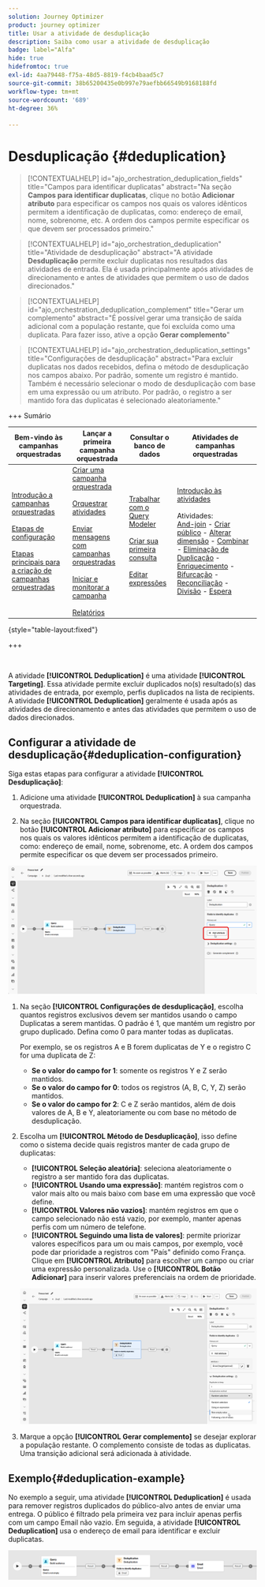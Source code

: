 ```yaml
---
solution: Journey Optimizer
product: journey optimizer
title: Usar a atividade de desduplicação
description: Saiba como usar a atividade de desduplicação
badge: label="Alfa"
hide: true
hidefromtoc: true
exl-id: 4aa79448-f75a-48d5-8819-f4cb4baad5c7
source-git-commit: 38b65200435e0b997e79aefbb66549b9168188fd
workflow-type: tm+mt
source-wordcount: '689'
ht-degree: 36%

---
```


# Desduplicação {#deduplication}

>[!CONTEXTUALHELP]
>id="ajo_orchestration_deduplication_fields"
>title="Campos para identificar duplicatas"
>abstract="Na seção **Campos para identificar duplicatas**, clique no botão **Adicionar atributo** para especificar os campos nos quais os valores idênticos permitem a identificação de duplicatas, como: endereço de email, nome, sobrenome, etc. A ordem dos campos permite especificar os que devem ser processados primeiro."

>[!CONTEXTUALHELP]
>id="ajo_orchestration_deduplication"
>title="Atividade de desduplicação"
>abstract="A atividade **Desduplicação** permite excluir duplicatas nos resultados das atividades de entrada. Ela é usada principalmente após atividades de direcionamento e antes de atividades que permitem o uso de dados direcionados."

>[!CONTEXTUALHELP]
>id="ajo_orchestration_deduplication_complement"
>title="Gerar um complemento"
>abstract="É possível gerar uma transição de saída adicional com a população restante, que foi excluída como uma duplicata. Para fazer isso, ative a opção **Gerar complemento**"

>[!CONTEXTUALHELP]
>id="ajo_orchestration_deduplication_settings"
>title="Configurações de desduplicação"
>abstract="Para excluir duplicatas nos dados recebidos, defina o método de desduplicação nos campos abaixo. Por padrão, somente um registro é mantido. Também é necessário selecionar o modo de desduplicação com base em uma expressão ou um atributo. Por padrão, o registro a ser mantido fora das duplicatas é selecionado aleatoriamente."

+++ Sumário

| Bem-vindo às campanhas orquestradas | Lançar a primeira campanha orquestrada | Consultar o banco de dados | Atividades de campanhas orquestradas |
|---|---|---|---|
| [Introdução a campanhas orquestradas](../gs-orchestrated-campaigns.md)<br/><br/>[Etapas de configuração](../configuration-steps.md)<br/><br/>[Etapas principais para a criação de campanhas orquestradas](../gs-campaign-creation.md) | [Criar uma campanha orquestrada](../create-orchestrated-campaign.md)<br/><br/>[Orquestrar atividades](../orchestrate-activities.md)<br/><br/>[Enviar mensagens com campanhas orquestradas](../send-messages.md)<br/><br/>[Iniciar e monitorar a campanha](../start-monitor-campaigns.md)<br/><br/>[Relatórios](../reporting-campaigns.md) | [Trabalhar com o Query Modeler](../orchestrated-rule-builder.md)<br/><br/>[Criar sua primeira consulta](../build-query.md)<br/><br/>[Editar expressões](../edit-expressions.md) | [Introdução às atividades](about-activities.md)<br/><br/>Atividades:<br/>[And-join](and-join.md) - [Criar público](build-audience.md) - [Alterar dimensão](change-dimension.md) - [Combinar](combine.md) - [Eliminação de Duplicação](deduplication.md) - [Enriquecimento](enrichment.md) - [Bifurcação](fork.md) - [Reconciliação](reconciliation.md) - [Divisão](split.md) - [Espera](wait.md) |

{style="table-layout:fixed"}

+++

<br/>

A atividade **[!UICONTROL Deduplication]** é uma atividade **[!UICONTROL Targeting]**. Essa atividade permite excluir duplicados no(s) resultado(s) das atividades de entrada, por exemplo, perfis duplicados na lista de recipients. A atividade **[!UICONTROL Deduplication]** geralmente é usada após as atividades de direcionamento e antes das atividades que permitem o uso de dados direcionados.

## Configurar a atividade de desduplicação{#deduplication-configuration}

Siga estas etapas para configurar a atividade **[!UICONTROL Desduplicação]**:


1. Adicione uma atividade **[!UICONTROL Deduplication]** à sua campanha orquestrada.

1. Na seção **[!UICONTROL Campos para identificar duplicatas]**, clique no botão **[!UICONTROL Adicionar atributo]** para especificar os campos nos quais os valores idênticos permitem a identificação de duplicatas, como: endereço de email, nome, sobrenome, etc. A ordem dos campos permite especificar os que devem ser processados primeiro.

![](../assets/deduplication-1.png)

1. Na seção **[!UICONTROL Configurações de desduplicação]**, escolha quantos registros exclusivos devem ser mantidos usando o campo Duplicatas a serem mantidas. O padrão é 1, que mantém um registro por grupo duplicado. Defina como 0 para manter todas as duplicatas.

   Por exemplo, se os registros A e B forem duplicatas de Y e o registro C for uma duplicata de Z:

   * **Se o valor do campo for 1**: somente os registros Y e Z serão mantidos.
   * **Se o valor do campo for 0**: todos os registros (A, B, C, Y, Z) serão mantidos.
   * **Se o valor do campo for 2**: C e Z serão mantidos, além de dois valores de A, B e Y, aleatoriamente ou com base no método de desduplicação.

1. Escolha um **[!UICONTROL Método de Desduplicação]**, isso define como o sistema decide quais registros manter de cada grupo de duplicatas:

   * **[!UICONTROL Seleção aleatória]**: seleciona aleatoriamente o registro a ser mantido fora das duplicatas.
   * **[!UICONTROL Usando uma expressão]**: mantém registros com o valor mais alto ou mais baixo com base em uma expressão que você define.
   * **[!UICONTROL Valores não vazios]**: mantém registros em que o campo selecionado não está vazio, por exemplo, manter apenas perfis com um número de telefone.
   * **[!UICONTROL Seguindo uma lista de valores]**: permite priorizar valores específicos para um ou mais campos, por exemplo, você pode dar prioridade a registros com &quot;País&quot; definido como França. Clique em **[!UICONTROL Atributo]** para escolher um campo ou criar uma expressão personalizada. Use o **[!UICONTROL Botão Adicionar]** para inserir valores preferenciais na ordem de prioridade.

   ![](../assets/deduplication-2.png)

1. Marque a opção **[!UICONTROL Gerar complemento]** se desejar explorar a população restante. O complemento consiste de todas as duplicatas. Uma transição adicional será adicionada à atividade.

## Exemplo{#deduplication-example}

No exemplo a seguir, uma atividade **[!UICONTROL Deduplication]** é usada para remover registros duplicados do público-alvo antes de enviar uma entrega. O público é filtrado pela primeira vez para incluir apenas perfis com um campo Email não vazio. Em seguida, a atividade **[!UICONTROL Deduplication]** usa o endereço de email para identificar e excluir duplicatas.

![](../assets/deduplication-3.png)

